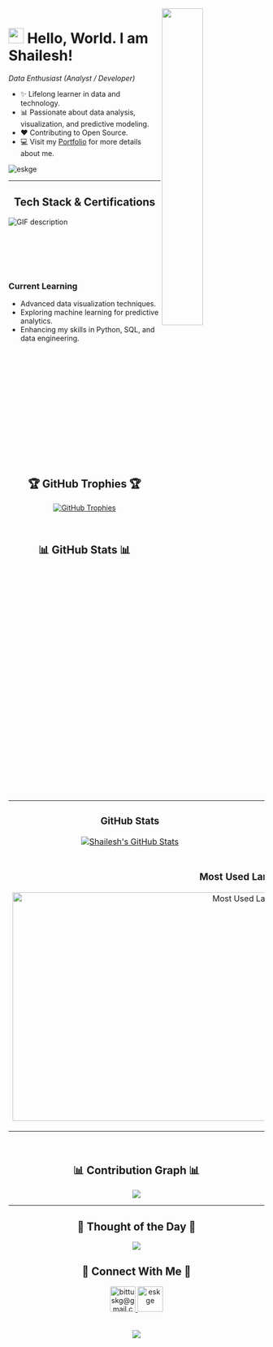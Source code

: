 <!--Night Owl image-->
<div>
  <img align="right" width="40%" src="https://imgs.search.brave.com/Bc_D5k8MIsT93L-Ou75_LiOaRC0MZwv0rNjV8G9C2uo/rs:fit:860:0:0:0/g:ce/aHR0cHM6Ly93YWxs/cGFwZXJzLmNvbS9p/bWFnZXMvaGQvYmVh/dXRpZnVsLW5hdHVy/ZS1waWN0dXJlcy1t/ZWF6cGxyd3E5YThk/ejNxLmpwZw">
</div>

<!--Header Name-->
# <img src="https://emojis.slackmojis.com/emojis/images/1531849430/4246/blob-sunglasses.gif?1531849430" width="30"/> Hello, World. I am Shailesh! 
*Data Enthusiast (Analyst / Developer)*
<br /> 

<!--Start Intro-->               
<p align="left"> </p>

- ✨ Lifelong learner in data and technology.
- 📊 Passionate about data analysis, visualization, and predictive modeling.
- ❤ Contributing to Open Source.
- 💻 Visit my [Portfolio](https://eskge.github.io/Portfolio/) for more details about me.
<!--End Intro-->

<!--Profile Count Badge-->
<p align="left">
  <img src="https://komarev.com/ghpvc/?username=eskge&label=Profile%20views&color=770677&style=for-the-badge&logo=star" alt="eskge" style="padding-right:20px;" />
</p>

---

<!--Languages and Tools Section-->       
<h2 align="center">Tech Stack & Certifications</h2> 
<picture>
  <source media="(prefers-color-scheme: dark)" srcset="./Skills_Animation_Dark.gif">
  <source media="(prefers-color-scheme: light)" srcset="./Skills_Animation_White.gif">
  <img align="left" alt="GIF description" src="./Skills_Animation_White.gif">
</picture>
<br />
<br />
<br />
<br />
<br />
<br />

<h3 align="left">Current Learning</h3>
<ul align="left">
  <li>Advanced data visualization techniques.</li>
  <li>Exploring machine learning for predictive analytics.</li>
  <li>Enhancing my skills in Python, SQL, and data engineering.</li>
</ul>
  
<br />
<br />
<br />
<br /><br />
<br /><br />
<br /><br />
<br /><br />
<br /><br />

<!--Trophies Section-->   
<h2 align="center">🏆 GitHub Trophies 🏆</h2>
<p align="center">
  <a href="https://github.com/eskge">
    <img alt="GitHub Trophies" src="https://github-profile-trophy.vercel.app/?username=eskge&no-bg=true&no-frame=true&row=2&column=6&margin-w=20&margin-h=20">
  </a>
</p>
<br />

<!-- Github stats Table -->
<h2 align="center">📊 GitHub Stats 📊</h2>

<table width="100%">
  <tr>
    <td width="50%">
      <h3 align="center"><strong>GitHub Stats</strong></h3>
      <p align="center">
        <a href="https://github.com/eskge">
          <img align="center" src="https://github-readme-stats.vercel.app/api?username=eskge&count_private=true&show_icons=true&theme=dracula&hide=prs,issues,contribs&show=reviews,prs_merged,prs_merged_percentage" alt="Shailesh's GitHub Stats" />
        </a>
      </p>
    </td>
    <td width="50%">
      <h3 align="center"><strong>Streak Stats</strong></h3>
      <p align="center">
        <a href="https://github.com/eskge">
          <img align="center" src="https://streak-stats.demolab.com?user=eskge&theme=dracula&fire=ffeb95&ring=ffeb95&sideNums=ffffff&sideLabels=ffffff&dates=c56a90&currStreakNum=ffffff" alt="Streak Stats" />
        </a>
      </p>
    </td>
  </tr>
  <tr>
    <td colspan="2">
      <h3 align="center"><strong>Most Used Languages</strong></h3>
      <p align="center">
        <a href="https://github.com/eskge">
          <img align="center" height="450" width="940" src="https://github-readme-stats.vercel.app/api/top-langs/?username=eskge&repo=canvascraft&theme=dracula&show_owner=true&title_color=c56a90&text_color=ffffff" alt="Most Used Languages" />
        </a>
      </p>
    </td>
  </tr>
</table>
<br />

<!--Contribution Graph-->
<h2 align="center">📊 Contribution Graph 📊</h2>
<div align="center">
    <img src="https://github-readme-activity-graph.vercel.app/graph?username=eskge&color=ffffff&line=c56a90&point=ffeb95&area=false&hide_border=false" border-radius="15">
</div>

---

<!--Dynamic Quote card updates everyday at 12 PM--> 
<h2 align="center">🌟 Thought of the Day 🌟</h2>

<p align="center">
    <img src="https://readme-daily-quotes.vercel.app/api?author=W.%20Clement%20Stone&quote=Success%20is%20achieved%20and%20maintained%20by%20those%20who%20try%20and%20keep%20trying.&theme=dark&author_color=ffeb95&accent_color=c56a90">
</p>

<!--Contact Section--> 
<h2 align="center">🤝 Connect With Me 🤝 </h2>
<div align="center">
  
<a href="mailto:bittuskg@gmail.com" target="_blank">
<img src="./gmail.png" width=50 height=50 alt="bittuskg@gmail.com" style="margin-bottom: 5px;" />
</a>

<a href="https://www.linkedin.com/in/eskge" target="_blank">
<img src="./linkedin.png" width=50 height=50 alt="eskge" style="margin-bottom: 5px;" />
</a>
</div>
<br/>

<!--Footer--> 
<p align="center">
  <img src="https://capsule-render.vercel.app/api?type=waving&color=gradient&height=65&section=footer"/>
</p>
